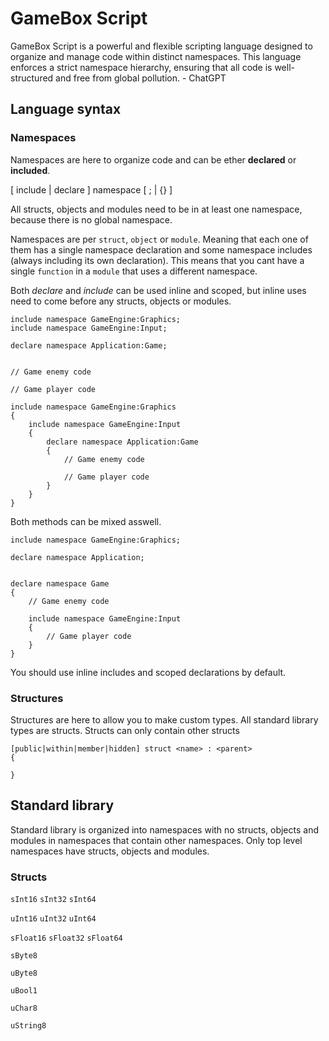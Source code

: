 # GameBox Script

GameBox Script is a powerful and flexible scripting language designed to organize and manage code within distinct namespaces. This language enforces a strict namespace hierarchy, ensuring that all code is well-structured and free from global pollution. - ChatGPT

## Language syntax

### Namespaces

Namespaces are here to organize code and can be ether **declared** or **included**.

[ include | declare ] namespace <name> [ ; | {} ]

All structs, objects and modules need to be in at least one namespace, because there is no global namespace.

Namespaces are per `struct`, `object` or `module`. Meaning that each one of them has a single namespace declaration and some namespace includes (always including its own declaration). This means that you cant have a single `function` in a `module` that uses a different namespace.

Both *declare* and *include* can be used inline and scoped, but inline uses need to come before any structs, objects or modules.

```
include namespace GameEngine:Graphics;
include namespace GameEngine:Input;

declare namespace Application:Game;


// Game enemy code

// Game player code
```

```
include namespace GameEngine:Graphics
{
    include namespace GameEngine:Input
    {
        declare namespace Application:Game
        {
            // Game enemy code
            
            // Game player code
        }
    }
}

```

Both methods can be mixed asswell.

```
include namespace GameEngine:Graphics;

declare namespace Application;


declare namespace Game
{
    // Game enemy code
    
    include namespace GameEngine:Input
    {
        // Game player code
    }
}
```

You should use inline includes and scoped declarations by default.

### Structures

Structures are here to allow you to make custom types. All standard library types are structs. Structs can only contain other structs

```
[public|within|member|hidden] struct <name> : <parent>
{
    
}

```

## Standard library

Standard library is organized into namespaces with no structs, objects and modules in namespaces that contain other namespaces. Only top level namespaces have structs, objects and modules.

### Structs

`sInt16`
`sInt32`
`sInt64`

`uInt16`
`uInt32`
`uInt64`

`sFloat16`
`sFloat32`
`sFloat64`

`sByte8`

`uByte8`

`uBool1`

`uChar8`

`uString8`
